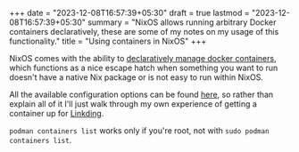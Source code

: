 +++
date = "2023-12-08T16:57:39+05:30"
draft = true
lastmod = "2023-12-08T16:57:39+05:30"
summary = "NixOS allows running arbitrary Docker containers declaratively, these are some of my notes on my usage of this functionality."
title = "Using containers in NixOS"
+++

NixOS comes with the ability to [declaratively manage docker containers](https://nixos.wiki/wiki/NixOS_Containers#Declarative_docker_containers), which functions as a nice escape hatch when something you want to run doesn't have a native Nix package or is not easy to run within NixOS.

All the available configuration options can be found [here](https://search.nixos.org/options?channel=unstable&from=0&size=50&sort=alpha_desc&query=virtualisation.oci-containers.containers), so rather than explain all of it I'll just walk through my own experience of getting a container up for [Linkding](https://github.com/sissbruecker/linkding).

`podman containers list` works only if you're root, not with `sudo podman containers list`.
